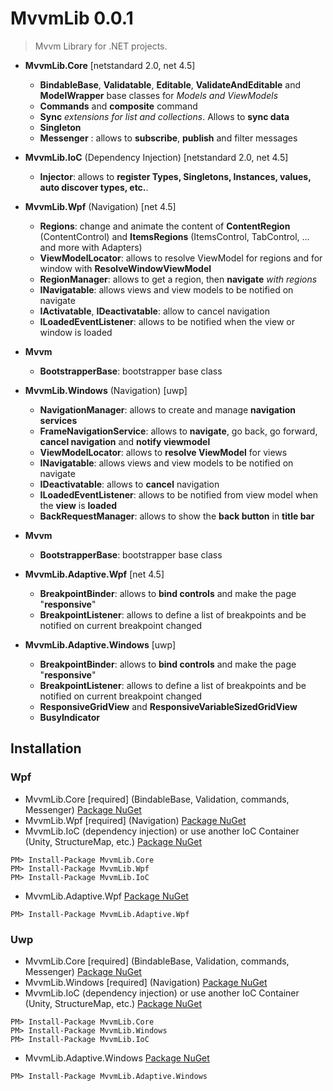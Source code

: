 # MvvmLib 0.0.1

>  Mvvm Library for .NET projects.

* **MvvmLib.Core** [netstandard 2.0, net 4.5]
  * **BindableBase**, **Validatable**, **Editable**, **ValidateAndEditable** and **ModelWrapper** base classes for _Models and ViewModels_
  * **Commands** and **composite** command
  * **Sync** _extensions for list and collections_. Allows to **sync data**
  * **Singleton**
  * **Messenger** : allows to **subscribe**, **publish** and filter messages

* **MvvmLib.IoC** (Dependency Injection) [netstandard 2.0, net 4.5]
  * **Injector**: allows to **register Types, Singletons, Instances, values, auto discover types, etc.**.
  
* **MvvmLib.Wpf** (Navigation) [net 4.5]
  * **Regions**: change and animate the content of **ContentRegion** (ContentControl) and **ItemsRegions** (ItemsControl, TabControl, ... and more with Adapters) 
  * **ViewModelLocator**: allows to resolve ViewModel for regions and for window with **ResolveWindowViewModel**
  * **RegionManager**: allows to get a region, then **navigate** _with regions_ 
  * **INavigatable**: allows views and view models to be notified on navigate
  * **IActivatable**, **IDeactivatable**: allow to cancel navigation
  * **ILoadedEventListener**: allows to be notified when the view or window is loaded
* **Mvvm**
  * **BootstrapperBase**: bootstrapper base class

* **MvvmLib.Windows** (Navigation) [uwp]
  * **NavigationManager**: allows to create and manage **navigation services**
  * **FrameNavigationService**: allows to **navigate**, go back, go forward, **cancel navigation** and **notify viewmodel**
  * **ViewModelLocator**: allows to **resolve ViewModel** for views
  * **INavigatable**: allows views and view models to be notified on navigate
  * **IDeactivatable**: allows to **cancel** navigation
  * **ILoadedEventListener**: allows to be notified from view model when the **view** is **loaded**
  * **BackRequestManager**: allows to show the **back button** in **title bar**
* **Mvvm**
  * **BootstrapperBase**: bootstrapper base class

* **MvvmLib.Adaptive.Wpf** [net 4.5]
  * **BreakpointBinder**: allows to **bind controls** and make the page "**responsive**"
  * **BreakpointListener**: allows to define a list of breakpoints and be notified on current breakpoint changed

* **MvvmLib.Adaptive.Windows** [uwp]
  * **BreakpointBinder**: allows to **bind controls** and make the page "**responsive**"
  * **BreakpointListener**: allows to define a list of breakpoints and be notified on current breakpoint changed
  * **ResponsiveGridView** and **ResponsiveVariableSizedGridView**
  * **BusyIndicator**

## Installation

### Wpf 

* MvvmLib.Core [required] (BindableBase, Validation, commands, Messenger) [Package NuGet](https://www.nuget.org/packages/MvvmLib.Core/)
* MvvmLib.Wpf [required] (Navigation) [Package NuGet](https://www.nuget.org/packages/MvvmLib.Wpf/)
* MvvmLib.IoC (dependency injection) or use another IoC Container (Unity, StructureMap, etc.) [Package NuGet](https://www.nuget.org/packages/MvvmLib.IoC/)

```
PM> Install-Package MvvmLib.Core
PM> Install-Package MvvmLib.Wpf
PM> Install-Package MvvmLib.IoC
```

* MvvmLib.Adaptive.Wpf [Package NuGet](https://www.nuget.org/packages/MvvmLib.Adaptive.Wpf/)

```
PM> Install-Package MvvmLib.Adaptive.Wpf
```

### Uwp

* MvvmLib.Core [required] (BindableBase, Validation, commands, Messenger) [Package NuGet](https://www.nuget.org/packages/MvvmLib.Core/)
* MvvmLib.Windows [required] (Navigation) [Package NuGet](https://www.nuget.org/packages/MvvmLib.Windows/)
* MvvmLib.IoC (dependency injection) or use another IoC Container (Unity, StructureMap, etc.) [Package NuGet](https://www.nuget.org/packages/MvvmLib.IoC/)

```
PM> Install-Package MvvmLib.Core
PM> Install-Package MvvmLib.Windows
PM> Install-Package MvvmLib.IoC
```

* MvvmLib.Adaptive.Windows [Package NuGet](https://www.nuget.org/packages/MvvmLib.Adaptive.Windows/)

```
PM> Install-Package MvvmLib.Adaptive.Windows
```